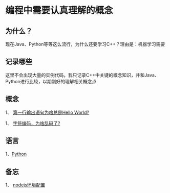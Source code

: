 # 编程中需要认真理解的概念

## 为什么？
现在Java、Python等等这么流行，为什么还要学习C++？理由是：机器学习需要

## 记录哪些
这里不会出现大量的实例代码，我只记录C++中关键的概念知识，并和Java、Python进行比较，以期刚好的理解相关概念点

## 概念
1、 [第一行输出语句为啥总是Hello World?](/coding/hello_world.md)

1、 [字符编码，为啥乱码了?](/coding/encoding.md)

## 语言
1、[Python](/coding/python/)

## 备忘
1、 [nodejs环境配置](/coding/nodejs_env.md)